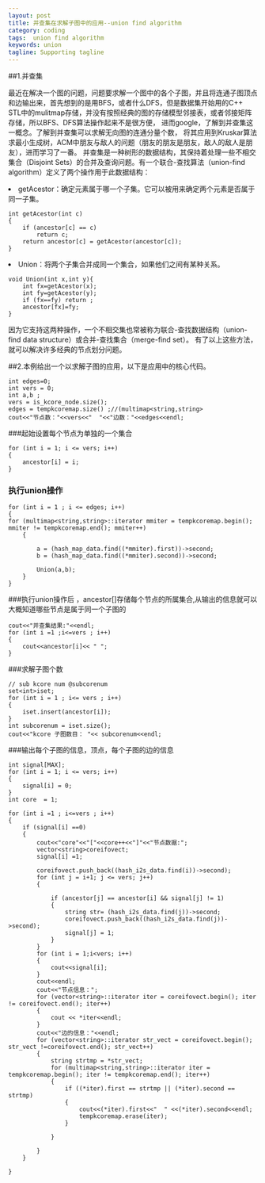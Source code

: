 ```yaml
---
layout: post
title: 并查集在求解子图中的应用--union find algorithm
category: coding
tags:  union find algorithm
keywords: union
tagline: Supporting tagline
---
```




##1.并查集

最近在解决一个图的问题，问题要求解一个图中的各个子图，并且将连通子图顶点和边输出来，首先想到的是用BFS，或者什么DFS，但是数据集开始用的C++ STL中的mulitmap存储，并没有按照经典的图的存储模型邻接表，或者邻接矩阵存储，所以BFS、DFS算法操作起来不是很方便，
进而google，了解到并查集这一概念。了解到并查集可以求解无向图的连通分量个数， 将其应用到Kruskar算法求最小生成树，ACM中朋友与敌人的问题（朋友的朋友是朋友，敌人的敌人是朋友），进而学习了一番。
并查集是一种树形的数据结构，其保持着处理一些不相交集合（Disjoint Sets）的合并及查询问题。有一个联合-查找算法（union-find algorithm）定义了两个操作用于此数据结构：

<li>getAcestor：确定元素属于哪一个子集。它可以被用来确定两个元素是否属于同一子集。</li>

	int getAcestor(int c)
	{
		if (ancestor[c] == c)
			return c;
		return ancestor[c] = getAcestor(ancestor[c]);
	}

<li>Union：将两个子集合并成同一个集合，如果他们之间有某种关系。</li>

	void Union(int x,int y){
		int fx=getAcestor(x);
		int fy=getAcestor(y);
		if (fx==fy) return ;
		ancestor[fx]=fy;
	}

因为它支持这两种操作，一个不相交集也常被称为联合-查找数据结构（union-find data structure）或合并-查找集合（merge-find set）。
有了以上这些方法，就可以解决许多经典的节点划分问题。

##2.本例给出一个以求解子图的应用，以下是应用中的核心代码。

	int edges=0;
	int vers = 0;
	int a,b ;
	vers = is_kcore_node.size();
	edges = tempkcoremap.size() ;//(multimap<string,string>
	cout<<"节点数："<<vers<<"  "<<"边数："<<edges<<endl;
	
###起始设置每个节点为单独的一个集合

	for (int i = 1; i <= vers; i++)
	{
		ancestor[i] = i;
	}

###	执行union操作


	for (int i = 1 ; i <= edges; i++)
	{
	for (multimap<string,string>::iterator mmiter = tempkcoremap.begin(); mmiter != tempkcoremap.end(); mmiter++)
		{

			a = (hash_map_data.find((*mmiter).first))->second;
			b = (hash_map_data.find((*mmiter).second))->second;

			Union(a,b);
		}
	}
	
###执行union操作后 ，ancestor[]存储每个节点的所属集合,从输出的信息就可以大概知道哪些节点是属于同一个子图的

	cout<<"并查集结果:"<<endl;
	for (int i =1 ;i<=vers ; i++)
	{
		cout<<ancestor[i]<< " ";
	}
	
	
###求解子图个数

	// sub kcore num @subcorenum
	set<int>iset;
	for (int i = 1 ; i<= vers ; i++)
	{
		iset.insert(ancestor[i]);
	}
	int subcorenum = iset.size();
	cout<<"kcore 子图数目： "<< subcorenum<<endl;


	
###输出每个子图的信息，顶点，每个子图的边的信息
	
	int signal[MAX];
	for (int i = 1; i <= vers; i++)
	{
		signal[i] = 0;
	}
	int core  = 1;
	
	for (int i =1 ; i<=vers ; i++)
	{
		if (signal[i] ==0)
		{
			cout<<"core"<<"["<<core++<<"]"<<"节点数据:";
			vector<string>coreifovect;
			signal[i] =1;

			coreifovect.push_back((hash_i2s_data.find(i))->second);
			for (int j = i+1; j <= vers; j++)
			{

				if (ancestor[j] == ancestor[i] && signal[j] != 1)
				{
					string str= (hash_i2s_data.find(j))->second;
					coreifovect.push_back((hash_i2s_data.find(j))->second);
					signal[j] = 1;
				}
			}
			for (int i = 1;i<vers; i++)
			{
				cout<<signal[i];
			}
			cout<<endl;
			cout<<"节点信息：";
			for (vector<string>::iterator iter = coreifovect.begin(); iter != coreifovect.end(); iter++)
			{
				cout << *iter<<endl;
			}
			cout<<"边的信息："<<endl;
			for (vector<string>::iterator str_vect = coreifovect.begin(); str_vect !=coreifovect.end(); str_vect++)
			{
				string strtmp = *str_vect;
				for (multimap<string,string>::iterator iter = tempkcoremap.begin(); iter != tempkcoremap.end(); iter++)
				{
					if ((*iter).first == strtmp || (*iter).second == strtmp)
					{
						cout<<(*iter).first<<"  " <<(*iter).second<<endl;
						tempkcoremap.erase(iter);
					}

				}

			}						
		}

	}



